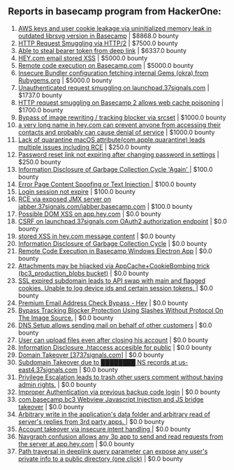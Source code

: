 ## Reports in basecamp program from HackerOne:
1. [AWS keys and user cookie leakage via uninitialized memory leak in outdated librsvg version in Basecamp](https://hackerone.com/reports/2107680) | $8868.0 bounty
2. [HTTP Request Smuggling via HTTP/2](https://hackerone.com/reports/1211724) | $7500.0 bounty
3. [Able to steal bearer token from deep link](https://hackerone.com/reports/1372667) | $6337.0 bounty
4. [HEY.com email stored XSS](https://hackerone.com/reports/982291) | $5000.0 bounty
5. [Remote code execution on Basecamp.com](https://hackerone.com/reports/365271) | $5000.0 bounty
6. [Insecure Bundler configuration fetching internal Gems (okra) from Rubygems.org](https://hackerone.com/reports/1104874) | $5000.0 bounty
7. [Unauthenticated request smuggling on launchpad.37signals.com](https://hackerone.com/reports/867577) | $1737.0 bounty
8. [HTTP request smuggling on Basecamp 2 allows web cache poisoning](https://hackerone.com/reports/919175) | $1700.0 bounty
9. [Bypass of image rewriting / tracking blocker via srcset](https://hackerone.com/reports/1021885) | $1000.0 bounty
10. [a very long name in hey.com can prevent anyone from accessing their contacts and probably can cause denial of service](https://hackerone.com/reports/1018037) | $1000.0 bounty
11. [Lack of quarantine macOS attribute(com.apple.quarantine) leads multiple issues including RCE](https://hackerone.com/reports/1019389) | $250.0 bounty
12. [Password reset link not expiring after changing password in settings](https://hackerone.com/reports/1288898) | $250.0 bounty
13. [Information Disclosure of Garbage Collection Cycle 'Again' ](https://hackerone.com/reports/1026196) | $100.0 bounty
14. [Error Page Content Spoofing or Text Injection ](https://hackerone.com/reports/1245051) | $100.0 bounty
15. [Login session not expire](https://hackerone.com/reports/1294231) | $100.0 bounty
16. [RCE via exposed JMX server on jabber.37signals.com/jabber.basecamp.com](https://hackerone.com/reports/1456063) | $100.0 bounty
17. [Possible DOM XSS on app.hey.com](https://hackerone.com/reports/1010132) | $0.0 bounty
18. [CSRF on launchpad.37signals.com OAuth2 authorization endpoint](https://hackerone.com/reports/850022) | $0.0 bounty
19. [stored XSS in hey.com message content](https://hackerone.com/reports/988272) | $0.0 bounty
20. [Information Disclosure of Garbage Collection Cycle](https://hackerone.com/reports/981796) | $0.0 bounty
21. [Remote Code Execution in Basecamp Windows Electron App](https://hackerone.com/reports/1016966) | $0.0 bounty
22. [Attachments may be hijacked via AppCache+CookieBombing trick (bc3_production_blobs bucket)](https://hackerone.com/reports/403602) | $0.0 bounty
23. [SSL expired subdomain leads to API swap with main and flagged cookies. Unable to log device ids and certain session tokens. ](https://hackerone.com/reports/1024880) | $0.0 bounty
24. [Premium Email Address Check Bypass - Hey](https://hackerone.com/reports/963774) | $0.0 bounty
25. [Bypass Tracking Blocker Protection Using Slashes Without Protocol On The Image Source.](https://hackerone.com/reports/1050656) | $0.0 bounty
26. [DNS Setup allows sending mail on behalf of other customers](https://hackerone.com/reports/981824) | $0.0 bounty
27. [User can upload files even after closing his account](https://hackerone.com/reports/1020371) | $0.0 bounty
28. [Information Disclosure .htaccess accesible for public](https://hackerone.com/reports/1241849) | $0.0 bounty
29. [Domain Takeover [3737signals.com]](https://hackerone.com/reports/1253926) | $0.0 bounty
30. [Subdomain Takeover due to ████████ NS records at us-east4.37signals.com](https://hackerone.com/reports/1342422) | $0.0 bounty
31. [Privilege Escalation leads to trash other users comment without having admin rights.](https://hackerone.com/reports/1307943) | $0.0 bounty
32. [Improper Authentication via previous backup code login](https://hackerone.com/reports/1485788) | $0.0 bounty
33. [com.basecamp.bc3 Webview Javascript Injection and JS bridge takeover](https://hackerone.com/reports/1343300) | $0.0 bounty
34. [Arbitrary write in the application's data folder and arbitrary read of server's replies from 3rd party apps. ](https://hackerone.com/reports/1710541) | $0.0 bounty
35. [Account takeover via insecure intent handling  ](https://hackerone.com/reports/2516732) | $0.0 bounty
36. [Navgraph confusion allows any 3p app to send and read requests from the server at app.hey.com](https://hackerone.com/reports/2552879) | $0.0 bounty
37. [Path traversal in deeplink query parameter can expose any user's private info to a public directory (one click)](https://hackerone.com/reports/2553411) | $0.0 bounty
